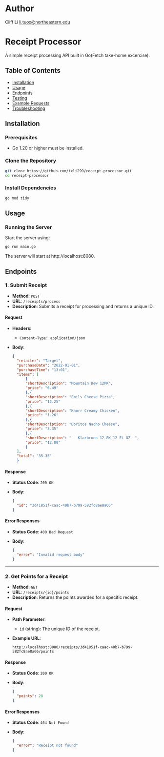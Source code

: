 # Author
Cliff Li
li.tuox@northeastern.edu

# Receipt Processor

A simple receipt processing API built in Go(Fetch take-home excercise).


## Table of Contents

- [Installation](#installation)
- [Usage](#usage)
- [Endpoints](#endpoints)
- [Testing](#testing)
- [Example Requests](#example-requests)
- [Troubleshooting](#troubleshooting)

## Installation

### Prerequisites

- Go 1.20 or higher must be installed.

### Clone the Repository

```bash
git clone https://github.com/txli299/receipt-processor.git
cd receipt-processor
```

### Install Dependencies

```bash
go mod tidy
```

## Usage

### Running the Server
Start the server using:
```bash
go run main.go
```
The server will start at http://localhost:8080.


## Endpoints

### 1. **Submit Receipt**

- **Method**: `POST`
- **URL**: `/receipts/process`
- **Description**: Submits a receipt for processing and returns a unique ID.

#### Request

- **Headers**:
  - `Content-Type: application/json`
- **Body**:

  ```json
  {
    "retailer": "Target",
    "purchaseDate": "2022-01-01",
    "purchaseTime": "13:01",
    "items": [
        {
        "shortDescription": "Mountain Dew 12PK",
        "price": "6.49"
        },{
        "shortDescription": "Emils Cheese Pizza",
        "price": "12.25"
        },{
        "shortDescription": "Knorr Creamy Chicken",
        "price": "1.26"
        },{
        "shortDescription": "Doritos Nacho Cheese",
        "price": "3.35"
        },{
        "shortDescription": "   Klarbrunn 12-PK 12 FL OZ  ",
        "price": "12.00"
        }
    ],
    "total": "35.35"
    }
  ```

#### Response

- **Status Code**: `200 OK`
- **Body**:

  ```json
  {
    "id": "3d41851f-caac-40b7-b799-582fc8ae8a66"
  }
  ```

#### Error Responses

- **Status Code**: `400 Bad Request`
- **Body**:

  ```json
  {
    "error": "Invalid request body"
  }
  ```

---

### 2. **Get Points for a Receipt**

- **Method**: `GET`
- **URL**: `/receipts/{id}/points`
- **Description**: Returns the points awarded for a specific receipt.

#### Request

- **Path Parameter**:
  - `id` (string): The unique ID of the receipt.
- **Example URL**:

  ```
  http://localhost:8080/receipts/3d41851f-caac-40b7-b799-582fc8ae8a66/points
  ```

#### Response

- **Status Code**: `200 OK`
- **Body**:

  ```json
  {
    "points": 28
  }
  ```

#### Error Responses

- **Status Code**: `404 Not Found`
- **Body**:

  ```json
  {
    "error": "Receipt not found"
  }
  ```